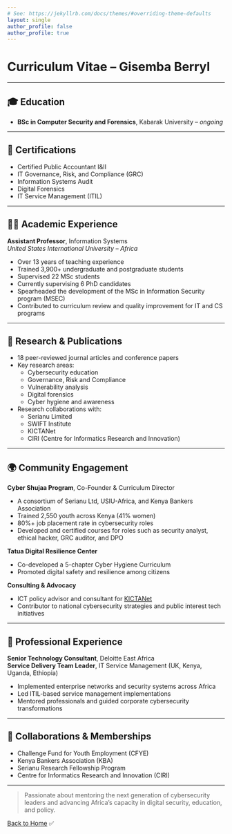 ```yaml
---
# See: https://jekyllrb.com/docs/themes/#overriding-theme-defaults
layout: single
author_profile: false
author_profile: true
---
```


# Curriculum Vitae – Gisemba Berryl

---

## 🎓 Education

 
- **BSc in Computer Security and Forensics**, Kabarak University – *ongoing*

---


## 📜 Certifications


- Certified Public Accountant I&II
- IT Governance, Risk, and Compliance (GRC)
- Information Systems Audit
- Digital Forensics
- IT Service Management (ITIL)

---

## 👩‍🏫 Academic Experience

**Assistant Professor**, Information Systems  
*United States International University – Africa*  
- Over 13 years of teaching experience  
- Trained 3,900+ undergraduate and postgraduate students  
- Supervised 22 MSc students 
- Currently supervising 6 PhD candidates  
- Spearheaded the development of the MSc in Information Security program (MSEC)  
- Contributed to curriculum review and quality improvement for IT and CS programs  

---

## 🧪 Research & Publications

- 18 peer-reviewed journal articles and conference papers  
- Key research areas:
  - Cybersecurity education
  - Governance, Risk and Compliance
  - Vulnerability analysis
  - Digital forensics
  - Cyber hygiene and awareness  
- Research collaborations with:
  - Serianu Limited
  - SWIFT Institute
  - KICTANet
  - CIRI (Centre for Informatics Research and Innovation)

---

## 🌍 Community Engagement

**Cyber Shujaa Program**, Co-Founder & Curriculum Director  
- A consortium of Serianu Ltd, USIU-Africa, and Kenya Bankers Association  
- Trained 2,550 youth across Kenya (41% women)  
- 80%+ job placement rate in cybersecurity roles  
- Developed and certified courses for roles such as security analyst, ethical hacker, GRC auditor, and DPO  

**Tatua Digital Resilience Center**  
- Co-developed a 5-chapter Cyber Hygiene Curriculum  
- Promoted digital safety and resilience among citizens

**Consulting & Advocacy**  
- ICT policy advisor and consultant for [KICTANet](https://www.kictanet.or.ke)  
- Contributor to national cybersecurity strategies and public interest tech initiatives  

---

## 💼 Professional Experience

**Senior Technology Consultant**, Deloitte East Africa  
**Service Delivery Team Leader**, IT Service Management (UK, Kenya, Uganda, Ethiopia)  
- Implemented enterprise networks and security systems across Africa  
- Led ITIL-based service management implementations  
- Mentored professionals and guided corporate cybersecurity transformations

---

## 🤝 Collaborations & Memberships

- Challenge Fund for Youth Employment (CFYE)
- Kenya Bankers Association (KBA)
- Serianu Research Fellowship Program
- Centre for Informatics Research and Innovation (CIRI)

---

> Passionate about mentoring the next generation of cybersecurity leaders and advancing Africa’s capacity in digital security, education, and policy.

[Back to Home](/)
✅
